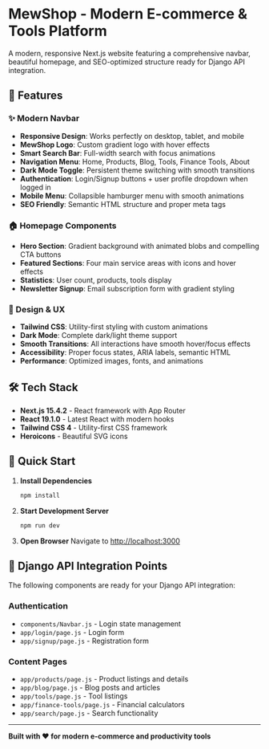 # MewShop - Modern E-commerce & Tools Platform

A modern, responsive Next.js website featuring a comprehensive navbar, beautiful homepage, and SEO-optimized structure ready for Django API integration.

## 🚀 Features

### ✨ Modern Navbar
- **Responsive Design**: Works perfectly on desktop, tablet, and mobile
- **MewShop Logo**: Custom gradient logo with hover effects
- **Smart Search Bar**: Full-width search with focus animations
- **Navigation Menu**: Home, Products, Blog, Tools, Finance Tools, About
- **Dark Mode Toggle**: Persistent theme switching with smooth transitions
- **Authentication**: Login/Signup buttons + user profile dropdown when logged in
- **Mobile Menu**: Collapsible hamburger menu with smooth animations
- **SEO Friendly**: Semantic HTML structure and proper meta tags

### 🏠 Homepage Components
- **Hero Section**: Gradient background with animated blobs and compelling CTA buttons
- **Featured Sections**: Four main service areas with icons and hover effects
- **Statistics**: User count, products, tools display
- **Newsletter Signup**: Email subscription form with gradient styling

### 🎨 Design & UX
- **Tailwind CSS**: Utility-first styling with custom animations
- **Dark Mode**: Complete dark/light theme support
- **Smooth Transitions**: All interactions have smooth hover/focus effects
- **Accessibility**: Proper focus states, ARIA labels, semantic HTML
- **Performance**: Optimized images, fonts, and animations

## 🛠️ Tech Stack

- **Next.js 15.4.2** - React framework with App Router
- **React 19.1.0** - Latest React with modern hooks
- **Tailwind CSS 4** - Utility-first CSS framework
- **Heroicons** - Beautiful SVG icons

## 🔧 Quick Start

1. **Install Dependencies**
   ```bash
   npm install
   ```

2. **Start Development Server**
   ```bash
   npm run dev
   ```

3. **Open Browser**
   Navigate to [http://localhost:3000](http://localhost:3000)

## 🔗 Django API Integration Points

The following components are ready for your Django API integration:

### Authentication
- `components/Navbar.js` - Login state management
- `app/login/page.js` - Login form
- `app/signup/page.js` - Registration form

### Content Pages
- `app/products/page.js` - Product listings and details
- `app/blog/page.js` - Blog posts and articles
- `app/tools/page.js` - Tool listings
- `app/finance-tools/page.js` - Financial calculators
- `app/search/page.js` - Search functionality

---

**Built with ❤️ for modern e-commerce and productivity tools**
